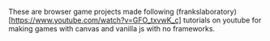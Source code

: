 These are browser game projects made following (frankslaboratory)[https://www.youtube.com/watch?v=GFO_txvwK_c] tutorials on youtube for making games with canvas and vanilla js with no frameworks.

